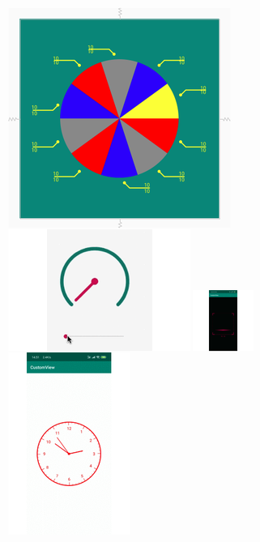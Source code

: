 ![支付宝饼状图](image/img.png)
![安卓圆形进度条](image/progress.gif)
![安卓二维码扫描](image/code.gif)
![安卓时钟](image/time.gif)
